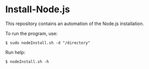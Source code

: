 # Install-Node.js
This repository contains an automation of the Node.js installation.

To run the program, use:

```console
$ sudo nodeInstall.sh -d "/directory"
```

Run help:
```console
$ nodeInstall.sh -h
```
